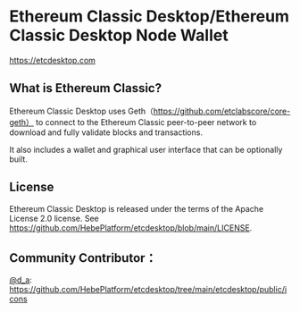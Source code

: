 Ethereum Classic Desktop/Ethereum Classic Desktop Node Wallet
=====================================

https://etcdesktop.com

What is Ethereum Classic?
---------------------

Ethereum Classic Desktop uses Geth（https://github.com/etclabscore/core-geth） to connect to the Ethereum Classic peer-to-peer network to download and fully validate blocks and transactions.

It also includes a wallet and graphical user interface that can be optionally built.

License
-------

Ethereum Classic Desktop is released under the terms of the Apache License 2.0 license.
See https://github.com/HebePlatform/etcdesktop/blob/main/LICENSE.

Community Contributor：
---------------------

[@d_a](https://twitter.com/etc_698467):  https://github.com/HebePlatform/etcdesktop/tree/main/etcdesktop/public/icons 
